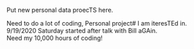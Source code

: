 Put new personal data proecTS here.  

Need to do a lot of coding, Personal project# I am iteresTEd in.  
9/19/2020 Saturday started after talk with Bill aGAin.  
Need my 10,000 hours of coding!   
